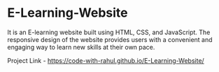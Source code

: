 # E-Learning-Website

It is an E-learning website built using HTML, CSS, and JavaScript. The responsive design of the website provides users with a convenient and engaging way to learn new skills at their own pace.

Project Link - https://code-with-rahul.github.io/E-Learning-Website/
